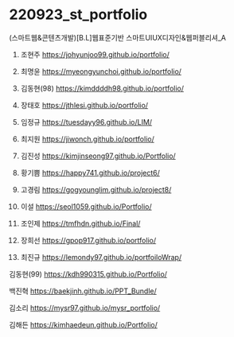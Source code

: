 # 220923_st_portfolio
 
(스마트웹&콘텐츠개발)[B.L]웹표준기반 스마트UIUX디자인&웹퍼블리셔_A

1. 조현주 https://johyunjoo99.github.io/portfolio/

2. 최명윤 https://myeongyunchoi.github.io/portfolio/

3. 김동현(98) https://kimddddh98.github.io/portfolio/

4. 장태호 https://jthlesi.github.io/portfolio/

5. 임정규 https://tuesdayy96.github.io/LIM/

6. 최지원 https://jiwonch.github.io/portfolio/

7. 김진성 https://kimjinseong97.github.io/Portfolio/

8. 황기쁨 https://happy741.github.io/project6/

9. 고경림 https://gogyounglim.github.io/project8/

10. 이설 https://seol1059.github.io/Portfolio/

11. 조인제 https://tmfhdn.github.io/Final/

12. 장희선 https://gpop917.github.io/portfolio/

13. 최진규 https://lemondy97.github.io/portfoiloWrap/

김동현(99) https://kdh990315.github.io/Portfolio/

백진혁 https://baekjinh.github.io/PPT_Bundle/

김소리 https://mysr97.github.io/mysr_portfolio/

김해든 https://kimhaedeun.github.io/Portfolio/

